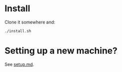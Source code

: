 # Install

Clone it somewhere and:

```bash
./install.sh
```

# Setting up a new machine?

See [setup.md](https://github.com/daronco/terminal-stuff/blob/master/setup.md).
